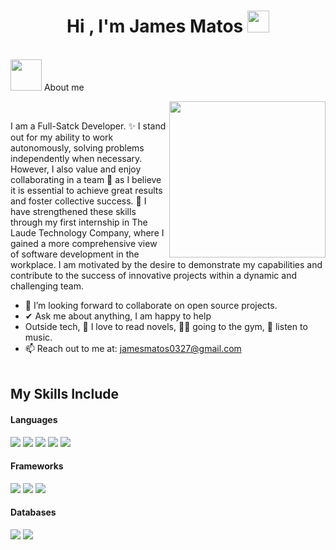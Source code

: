 <h1 align="center">Hi , I'm James Matos <img src="https://media.giphy.com/media/hvRJCLFzcasrR4ia7z/giphy.gif" width="35"></h1><br>
<picture><img src = "https://github.com/7oSkaaa/7oSkaaa/blob/main/Images/about_me.gif?raw=true" width = 50px></picture> About me

<picture> <img align="right" src="https://github.com/7oSkaaa/7oSkaaa/blob/main/Images/Right_Side.gif?raw=true" width = 250px></picture>

<br>

I am a Full-Satck Developer. ✨ I stand out for my ability to work autonomously, solving problems independently when necessary. However, I also value and enjoy collaborating in a team 🤝 as I believe it is essential to achieve great results and foster collective success.
🚀 I have strengthened these skills through my first internship in The Laude Technology Company, where I gained a more comprehensive view of software development in the workplace. I am motivated by the desire to demonstrate my capabilities and contribute to the success of innovative projects within a dynamic and challenging team.

- 🤝 I’m looking forward to collaborate on open source projects.
- ✔ Ask me about anything, I am happy to help<br>
- Outside tech, 📖 I love to read novels, 🏋🏻​ going to the gym, 🎵 listen to music.
- 📫 Reach out to me at: <a href="bhargavi.kurukunda@students.iiit.ac.in">jamesmatos0327@gmail.com</a><br><br>

## My Skills Include

<h4> Languages </h4>
<span> 
  <img src="https://img.shields.io/badge/HTML5-E34F26?style=for-the-badge&logo=html5&logoColor=white">
  <img src="https://img.shields.io/badge/CSS3-1572B6?style=for-the-badge&logo=css3&logoColor=white">
  <img src="https://img.shields.io/badge/JavaScript-F7DF1E?style=for-the-badge&logo=javascript&logoColor=black">
  <img src="https://img.shields.io/badge/Java-ED8B00?style=for-the-badge&logo=java&logoColor=white">
  <img src="https://img.shields.io/badge/PHP-777BB4?style=for-the-badge&logo=php&logoColor=white">
</span>

<h4> Frameworks </h4>
<span>
  <img src="https://img.shields.io/badge/react-%2320232a.svg?style=for-the-badge&logo=react&logoColor=%2361DAFB">
  <img src="https://img.shields.io/badge/spring-%236DB33F.svg?style=for-the-badge&logo=spring&logoColor=white">
  <img src="https://img.shields.io/badge/vuejs-%2335495e.svg?style=for-the-badge&logo=vuedotjs&logoColor=%234FC08D">
</span>

<h4> Databases </h4>
<span>
  <img src="https://img.shields.io/badge/MySQL-00000F?style=for-the-badge&logo=mysql&logoColor=white">
  <img src="https://img.shields.io/badge/postgres-%23316192.svg?style=for-the-badge&logo=postgresql&logoColor=white">
</span>
